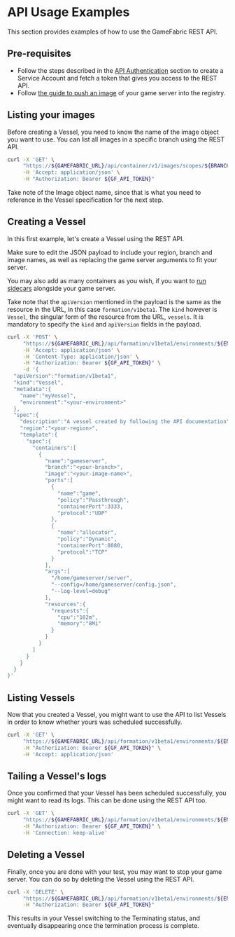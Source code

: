 # API Usage Examples

This section provides examples of how to use the GameFabric REST API.

## Pre-requisites

* Follow the steps described in the [API Authentication](../getting-started/authentication.md) section to create a Service Account and fetch a token that gives you access to the REST API.
* Follow [the guide to push an image](../getting-started/pushing-container-images.md) of your game server into the registry.

## Listing your images

Before creating a Vessel, you need to know the name of the image object you want to use.
You can list all images in a specific branch using the REST API.

```bash
curl -X 'GET' \
     "https://${GAMEFABRIC_URL}/api/container/v1/images/scopes/${BRANCH}" \
     -H 'Accept: application/json' \
     -H "Authorization: Bearer ${GF_API_TOKEN}"
```

Take note of the Image object name, since that is what you need to reference in the Vessel specification for the next step.

## Creating a Vessel

In this first example, let's create a Vessel using the REST API.

Make sure to edit the JSON payload to include your region, branch and image names, as well as replacing the game server arguments to fit your server.

You may also add as many containers as you wish, if you want to [run sidecars](https://kubernetes.io/docs/concepts/workloads/pods/sidecar-containers/) alongside your game server.

Take note that the `apiVersion` mentioned in the payload is the same as the resource in the URL, in this case `formation/v1beta1`.
The `kind` however is `Vessel`, the singular form of the resource from the URL, `vessels`.
It is mandatory to specify the `kind` and `apiVersion` fields in the payload.

```bash
curl -X 'POST' \
     "https://${GAMEFABRIC_URL}/api/formation/v1beta1/environments/${ENV}/vessels" \
     -H 'Accept: application/json' \
     -H 'Content-Type: application/json' \
     -H "Authorization: Bearer ${GF_API_TOKEN}" \
     -d '{
  "apiVersion":"formation/v1beta1",
  "kind":"Vessel",
  "metadata":{
    "name":"myVessel",
    "environment":"<your-environment>"
  },
  "spec":{
    "description":"A vessel created by following the API documentation",
    "region":"<your-region>",
    "template":{
      "spec":{
        "containers":[
          {
            "name":"gameserver",
            "branch":"<your-branch>",
            "image":"<your-image-name>",
            "ports":[
              {
                "name":"game",
                "policy":"Passthrough",
                "containerPort":3333,
                "protocol":"UDP"
              },
              {
                "name":"allocator",
                "policy":"Dynamic",
                "containerPort":8080,
                "protocol":"TCP"
              }
            ],
            "args":[
              "/home/gameserver/server",
              "--config=/home/gameserver/config.json",
              "--log-level=debug"
            ],
            "resources":{
              "requests":{
                "cpu":"102m",
                "memory":"8Mi"
              }
            }
          }
        ]
      }
    }
  }
}'
```

## Listing Vessels

Now that you created a Vessel, you might want to use the API to list Vessels in order to know whether yours was scheduled successfully.

```bash
curl -X 'GET' \
     "https://${GAMEFABRIC_URL}/api/formation/v1beta1/environments/${ENV}/vessels" \
     -H "Authorization: Bearer ${GF_API_TOKEN}" \
     -H 'Accept: application/json'
```

## Tailing a Vessel's logs

Once you confirmed that your Vessel has been scheduled successfully, you might want to read its logs.
This can be done using the REST API too.

```bash
curl -X 'GET' \
     "https://${GAMEFABRIC_URL}/api/formation/v1beta1/environments/${ENV}/vessels/${VESSSEL_NAME}/logs?follow=true" \
     -H "Authorization: Bearer ${GF_API_TOKEN}" \
     -H 'Connection: keep-alive'
```

## Deleting a Vessel

Finally, once you are done with your test, you may want to stop your game server.
You can do so by deleting the Vessel using the REST API.

```bash
curl -X 'DELETE' \
     "https://${GAMEFABRIC_URL}/api/formation/v1beta1/environments/${ENV}/vessels/${VESSSEL_NAME}" \
     -H "Authorization: Bearer ${GF_API_TOKEN}"
```

This results in your Vessel switching to the Terminating status, and eventually disappearing once the termination process is complete.
